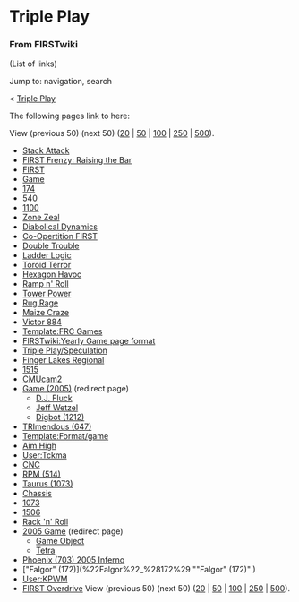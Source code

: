 # Triple Play

### From FIRSTwiki

(List of links)

Jump to: navigation, search

&lt; [Triple Play](/index.php?title=Triple_Play&redirect=no "Triple Play" )  

The following pages link to here:

View (previous 50) (next 50)
([20](/index.php?title=Special:Whatlinkshere/Triple_Play&limit=20&from=0
"Special:Whatlinkshere/Triple Play" ) |
[50](/index.php?title=Special:Whatlinkshere/Triple_Play&limit=50&from=0
"Special:Whatlinkshere/Triple Play" ) |
[100](/index.php?title=Special:Whatlinkshere/Triple_Play&limit=100&from=0
"Special:Whatlinkshere/Triple Play" ) |
[250](/index.php?title=Special:Whatlinkshere/Triple_Play&limit=250&from=0
"Special:Whatlinkshere/Triple Play" ) |
[500](/index.php?title=Special:Whatlinkshere/Triple_Play&limit=500&from=0
"Special:Whatlinkshere/Triple Play" )).

  * [Stack Attack](Stack_Attack "Stack Attack" )
  * [FIRST Frenzy: Raising the Bar](FIRST_Frenzy:_Raising_the_Bar "FIRST Frenzy: Raising the Bar" )
  * [FIRST](FIRST "FIRST" )
  * [Game](Game "Game" )
  * [174](174 "174" )
  * [540](540 "540" )
  * [1100](1100 "1100" )
  * [Zone Zeal](Zone_Zeal "Zone Zeal" )
  * [Diabolical Dynamics](Diabolical_Dynamics "Diabolical Dynamics" )
  * [Co-Opertition FIRST](Co-Opertition_FIRST "Co-Opertition FIRST" )
  * [Double Trouble](Double_Trouble "Double Trouble" )
  * [Ladder Logic](Ladder_Logic "Ladder Logic" )
  * [Toroid Terror](Toroid_Terror "Toroid Terror" )
  * [Hexagon Havoc](Hexagon_Havoc "Hexagon Havoc" )
  * [Ramp n' Roll](Ramp_n%27_Roll "Ramp n' Roll" )
  * [Tower Power](Tower_Power "Tower Power" )
  * [Rug Rage](Rug_Rage "Rug Rage" )
  * [Maize Craze](Maize_Craze "Maize Craze" )
  * [Victor 884](Victor_884 "Victor 884" )
  * [Template:FRC Games](Template:FRC_Games "Template:FRC Games" )
  * [FIRSTwiki:Yearly Game page format](FIRSTwiki:Yearly_Game_page_format "FIRSTwiki:Yearly Game page format" )
  * [Triple Play/Speculation](Triple_Play/Speculation "Triple Play/Speculation" )
  * [Finger Lakes Regional](Finger_Lakes_Regional "Finger Lakes Regional" )
  * [1515](1515 "1515" )
  * [CMUcam2](CMUcam2 "CMUcam2" )
  * [Game (2005)](/index.php?title=Game_%282005%29&redirect=no "Game \(2005\)" ) (redirect page) 
    * [D.J. Fluck](D.J._Fluck "D.J. Fluck" )
    * [Jeff Wetzel](Jeff_Wetzel "Jeff Wetzel" )
    * [Digbot (1212)](Digbot_%281212%29 "Digbot \(1212\)" )
  * [TRImendous (647)](TRImendous_%28647%29 "TRImendous \(647\)" )
  * [Template:Format/game](Template:Format/game "Template:Format/game" )
  * [Aim High](Aim_High "Aim High" )
  * [User:Tckma](User:Tckma "User:Tckma" )
  * [CNC](CNC "CNC" )
  * [RPM (514)](RPM_%28514%29 "RPM \(514\)" )
  * [Taurus (1073)](Taurus_%281073%29 "Taurus \(1073\)" )
  * [Chassis](Chassis "Chassis" )
  * [1073](1073 "1073" )
  * [1506](1506 "1506" )
  * [Rack 'n' Roll](Rack_%27n%27_Roll "Rack 'n' Roll" )
  * [2005 Game](/index.php?title=2005_Game&redirect=no "2005 Game" ) (redirect page) 
    * [Game Object](Game_Object "Game Object" )
    * [Tetra](Tetra "Tetra" )
  * [Phoenix (703) 2005 Inferno](Phoenix_%28703%29_2005_Inferno "Phoenix \(703\) 2005 Inferno" )
  * ["Falgor" (172)](%22Falgor%22_%28172%29 ""Falgor" \(172\)" )
  * [User:KPWM](User:KPWM "User:KPWM" )
  * [FIRST Overdrive](FIRST_Overdrive "FIRST Overdrive" )
View (previous 50) (next 50)
([20](/index.php?title=Special:Whatlinkshere/Triple_Play&limit=20&from=0
"Special:Whatlinkshere/Triple Play" ) |
[50](/index.php?title=Special:Whatlinkshere/Triple_Play&limit=50&from=0
"Special:Whatlinkshere/Triple Play" ) |
[100](/index.php?title=Special:Whatlinkshere/Triple_Play&limit=100&from=0
"Special:Whatlinkshere/Triple Play" ) |
[250](/index.php?title=Special:Whatlinkshere/Triple_Play&limit=250&from=0
"Special:Whatlinkshere/Triple Play" ) |
[500](/index.php?title=Special:Whatlinkshere/Triple_Play&limit=500&from=0
"Special:Whatlinkshere/Triple Play" )).

